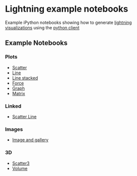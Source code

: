Lightning example notebooks
================================

Example iPython notebooks showing how to generate [lightning visualizations](http://lightning-viz.github.io/) using the [python client](http://lightning-viz.github.io/lightning-python/)

## Example Notebooks

### Plots

* [Scatter](http://nbviewer.ipython.org/github/lightning-viz/lightning-example-notebooks/blob/master/plots/scatter.ipynb)
* [Line](http://nbviewer.ipython.org/github/lightning-viz/lightning-example-notebooks/blob/master/plots/line.ipynb)
* [Line stacked](http://nbviewer.ipython.org/github/lightning-viz/lightning-example-notebooks/blob/master/plots/linestacked.ipynb)
* [Force](http://nbviewer.ipython.org/github/lightning-viz/lightning-example-notebooks/blob/master/plots/force.ipynb)
* [Graph](http://nbviewer.ipython.org/github/lightning-viz/lightning-example-notebooks/blob/master/plots/graph.ipynb)
* [Matrix](http://nbviewer.ipython.org/github/lightning-viz/lightning-example-notebooks/blob/master/plots/matrix.ipynb)

### Linked

* [Scatter Line](http://nbviewer.ipython.org/github/lightning-viz/lightning-example-notebooks/blob/master/linked/scatterline.ipynb)

### Images

* [Image and gallery](http://nbviewer.ipython.org/github/lightning-viz/lightning-example-notebooks/blob/master/images/images.ipynb)

### 3D

* [Scatter3](http://nbviewer.ipython.org/github/lightning-viz/lightning-example-notebooks/blob/master/3D/scatter3.ipynb)
* [Volume](http://nbviewer.ipython.org/github/lightning-viz/lightning-example-notebooks/blob/master/3D/volume.ipynb)

